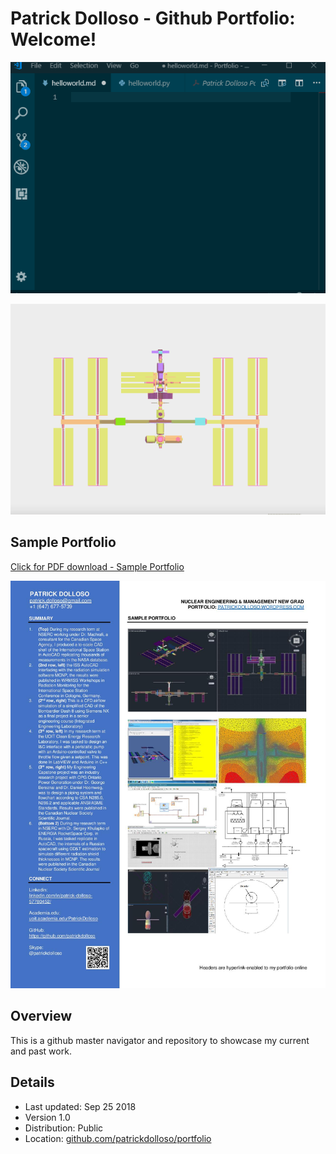 # Patrick Dolloso - Github Portfolio: Welcome!

![alt text](https://github.com/patrickdolloso/Portfolio/blob/master/images/gifs/Welcome%20Screen.gif?raw=truee)

![alt text](https://github.com/patrickdolloso/Portfolio/blob/master/images/gifs/ISS%20CAD%20gif.gif?raw=true)

## Sample Portfolio

[Click for PDF download - Sample Portfolio](https://patrickdolloso.files.wordpress.com/2018/09/patrick-dolloso-portfolio.pdf)
<br>

![alt text](https://github.com/patrickdolloso/Portfolio/blob/master/images/Patrick%20Dolloso%20Sample%20Portfolio.jpg?raw=true)

## Overview

This is a github master navigator and repository to showcase my current and past work.

## Details
* Last updated: Sep 25 2018
* Version 1.0
* Distribution: Public
* Location:
[github.com/patrickdolloso/portfolio](https://github.com/patrickdolloso/Portfolio)

